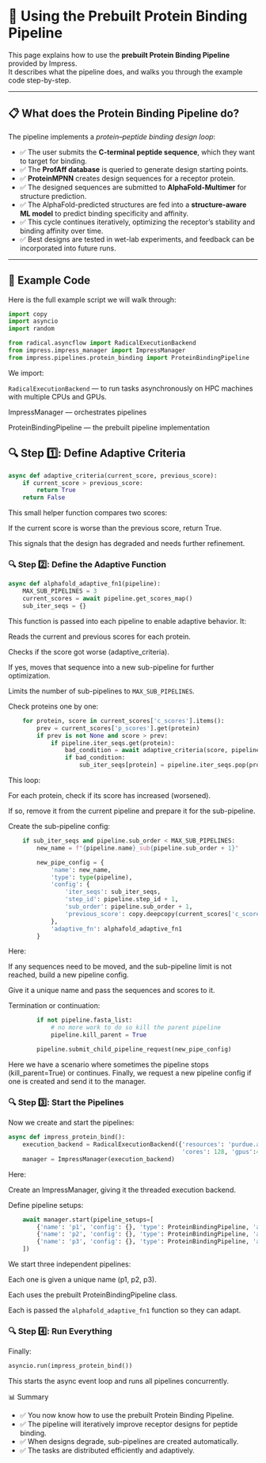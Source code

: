 # 🧬 Using the Prebuilt Protein Binding Pipeline

This page explains how to use the **prebuilt Protein Binding Pipeline** provided by Impress.  
It describes what the pipeline does, and walks you through the example code step-by-step.

---

## 📋 What does the Protein Binding Pipeline do?

The pipeline implements a *protein–peptide binding design loop*:

- ✅ The user submits the **C-terminal peptide sequence**, which they want to target for binding.  
- ✅ The **ProfAff database** is queried to generate design starting points.  
- ✅ **ProteinMPNN** creates design sequences for a receptor protein.  
- ✅ The designed sequences are submitted to **AlphaFold-Multimer** for structure prediction.  
- ✅ The AlphaFold-predicted structures are fed into a **structure-aware ML model** to predict binding specificity and affinity.  
- ✅ This cycle continues iteratively, optimizing the receptor’s stability and binding affinity over time.  
- ✅ Best designs are tested in wet-lab experiments, and feedback can be incorporated into future runs.

---

## 🚀 Example Code

Here is the full example script we will walk through:

```python
import copy
import asyncio
import random

from radical.asyncflow import RadicalExecutionBackend
from impress.impress_manager import ImpressManager
from impress.pipelines.protein_binding import ProteinBindingPipeline
```

We import:

`RadicalExecutionBackend` — to run tasks asynchronously on HPC machines with multiple
CPUs and GPUs.

ImpressManager — orchestrates pipelines

ProteinBindingPipeline — the prebuilt pipeline implementation

## 🔍 Step 1️⃣: Define Adaptive Criteria

```python
async def adaptive_criteria(current_score, previous_score):
    if current_score > previous_score:
        return True
    return False
```

This small helper function compares two scores:

If the current score is worse than the previous score, return True.

This signals that the design has degraded and needs further refinement.

### 🔍 Step 2️⃣: Define the Adaptive Function

```python
async def alphafold_adaptive_fn1(pipeline):
    MAX_SUB_PIPELINES = 3
    current_scores = await pipeline.get_scores_map()
    sub_iter_seqs = {}
```

This function is passed into each pipeline to enable adaptive behavior.
It:

Reads the current and previous scores for each protein.

Checks if the score got worse (adaptive_criteria).

If yes, moves that sequence into a new sub-pipeline for further optimization.

Limits the number of sub-pipelines to `MAX_SUB_PIPELINES`.

Check proteins one by one:

```python
    for protein, score in current_scores['c_scores'].items():
        prev = current_scores['p_scores'].get(protein)
        if prev is not None and score > prev:
            if pipeline.iter_seqs.get(protein):
                bad_condition = await adaptive_criteria(score, pipeline.previous_scores[protein])
                if bad_condition:
                    sub_iter_seqs[protein] = pipeline.iter_seqs.pop(protein)
```

This loop:

For each protein, check if its score has increased (worsened).

If so, remove it from the current pipeline and prepare it for the sub-pipeline.

Create the sub-pipeline config:
```python
    if sub_iter_seqs and pipeline.sub_order < MAX_SUB_PIPELINES:
        new_name = f"{pipeline.name}_sub{pipeline.sub_order + 1}"

        new_pipe_config = {
            'name': new_name,
            'type': type(pipeline),
            'config': {
                'iter_seqs': sub_iter_seqs,
                'step_id': pipeline.step_id + 1,
                'sub_order': pipeline.sub_order + 1,
                'previous_score': copy.deepcopy(current_scores['c_scores']),
            },
            'adaptive_fn': alphafold_adaptive_fn1
        }
```

Here:

If any sequences need to be moved, and the sub-pipeline limit is not reached, build a new pipeline config.

Give it a unique name and pass the sequences and scores to it.

Termination or continuation:
```python
        if not pipeline.fasta_list:
            # no more work to do so kill the parent pipeline
            pipeline.kill_parent = True

        pipeline.submit_child_pipeline_request(new_pipe_config)            

```

Here we have a scenario where sometimes the pipeline stops (kill_parent=True) or continues.
Finally, we request a new pipeline config if one is created and send it to the manager.

### 🔍 Step 3️⃣: Start the Pipelines
Now we create and start the pipelines:

```python
async def impress_protein_bind():
    execution_backend = RadicalExecutionBackend({'resources': 'purdue.anvil', 
                                                 'cores': 128, 'gpus':4, 'walltime':60})
    manager = ImpressManager(execution_backend)
```

Here:

Create an ImpressManager, giving it the threaded execution backend.

Define pipeline setups:

```python
    await manager.start(pipeline_setups=[
        {'name': 'p1', 'config': {}, 'type': ProteinBindingPipeline, 'adaptive_fn': alphafold_adaptive_fn1},
        {'name': 'p2', 'config': {}, 'type': ProteinBindingPipeline, 'adaptive_fn': alphafold_adaptive_fn1},
        {'name': 'p3', 'config': {}, 'type': ProteinBindingPipeline, 'adaptive_fn': alphafold_adaptive_fn1},
    ])
```

We start three independent pipelines:

Each one is given a unique name (p1, p2, p3).

Each uses the prebuilt ProteinBindingPipeline class.

Each is passed the `alphafold_adaptive_fn1` function so they can adapt.

### 🔍 Step 4️⃣: Run Everything
Finally:

```python
asyncio.run(impress_protein_bind())
```

This starts the async event loop and runs all pipelines concurrently.

📊 Summary

 - ✅ You now know how to use the prebuilt Protein Binding Pipeline.
 - ✅ The pipeline will iteratively improve receptor designs for peptide binding.
 - ✅ When designs degrade, sub-pipelines are created automatically.
 - ✅ The tasks are distributed efficiently and adaptively.
